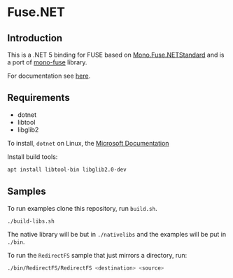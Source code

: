 # Fuse.NET

## Introduction

This is a .NET 5 binding for FUSE based on [Mono.Fuse.NETStandard](https://github.com/alhimik45/Mono.Fuse.NETStandard) and is a port of [mono-fuse](https://github.com/jonpryor/mono-fuse) library.

For documentation see [here](http://www.jprl.com/Projects/mono-fuse/docs/).

## Requirements

- dotnet
- libtool
- libglib2

To install, `dotnet` on Linux, the [Microsoft Documentation](https://docs.microsoft.com/en-us/dotnet/core/install/linux)  

Install build tools:

```bash
apt install libtool-bin libglib2.0-dev
```

## Samples

To run examples clone this repository, run `build.sh`.  

```bash
./build-libs.sh
```

The native library will be but in `./nativelibs` and the examples will be put in `./bin`.

To run the `RedirectFS` sample that just mirrors a directory, run:

```bash
./bin/RedirectFS/RedirectFS <destination> <source>
```
